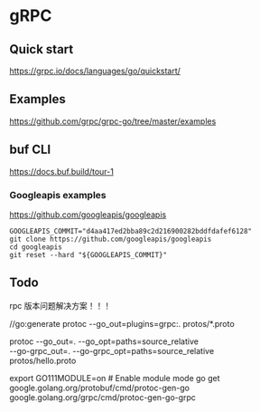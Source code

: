 # gRPC

## Quick start
https://grpc.io/docs/languages/go/quickstart/

## Examples
https://github.com/grpc/grpc-go/tree/master/examples

## buf CLI
https://docs.buf.build/tour-1

### Googleapis examples

https://github.com/googleapis/googleapis

```
GOOGLEAPIS_COMMIT="d4aa417ed2bba89c2d216900282bddfdafef6128"
git clone https://github.com/googleapis/googleapis
cd googleapis
git reset --hard "${GOOGLEAPIS_COMMIT}"
```

## Todo

rpc 版本问题解决方案！！！

//go:generate protoc --go_out=plugins=grpc:. protos/*.proto

protoc --go_out=. --go_opt=paths=source_relative \
--go-grpc_out=. --go-grpc_opt=paths=source_relative \
protos/hello.proto

export GO111MODULE=on  # Enable module mode
go get google.golang.org/protobuf/cmd/protoc-gen-go \
google.golang.org/grpc/cmd/protoc-gen-go-grpc